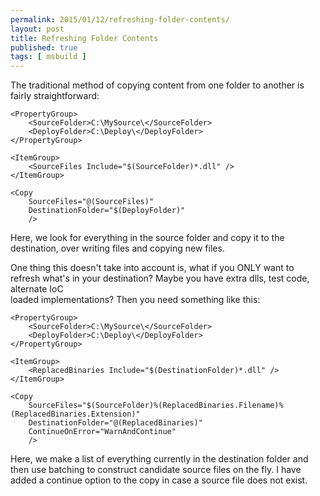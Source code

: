 ```yaml
---
permalink: 2015/01/12/refreshing-folder-contents/
layout: post
title: Refreshing Folder Contents
published: true
tags: [ msbuild ]
---
```


The traditional method of copying content from one folder to another is fairly 
straightforward:

	<PropertyGroup>
		<SourceFolder>C:\MySource\</SourceFolder>
		<DeployFolder>C:\Deploy\</DeployFolder>
	</PropertyGroup>
	
	<ItemGroup>
		<SourceFiles Include="$(SourceFolder)*.dll" />
	</ItemGroup>
	
	<Copy 
		SourceFiles="@(SourceFiles)"
		DestinationFolder="$(DeployFolder)"
		/>
		
Here, we look for everything in the source folder and copy it to the destination,
over writing files and copying new files.
		
One thing this doesn't take into account is, what if you ONLY want to refresh 
what's in your destination? Maybe you have extra dlls, test code, alternate IoC  
loaded implementations? Then you need something like this:


	<PropertyGroup>
		<SourceFolder>C:\MySource\</SourceFolder>
		<DeployFolder>C:\Deploy\</DeployFolder>
	</PropertyGroup>
	
	<ItemGroup>
		<ReplacedBinaries Include="$(DestinationFolder)*.dll" />
	</ItemGroup>
	
	<Copy 
		SourceFiles="$(SourceFolder)%(ReplacedBinaries.Filename)%(ReplacedBinaries.Extension)"
		DestinationFolder="@(ReplacedBinaries)"
		ContinueOnError="WarnAndContinue"
		/>

Here, we make a list of everything currently in the destination folder and then 
use batching to construct candidate source files on the fly. I have added a 
continue option to the copy in case a source file does not exist.
		
		
